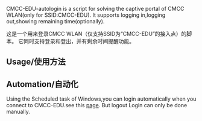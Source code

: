 CMCC-EDU-autologin is a script for solving the captive portal of CMCC WLAN(only for SSID:CMCC-EDU).
It supports logging in,logging out,showing remaining time(optionally).

这是一个用来登录CMCC WLAN（仅支持SSID为“CMCC-EDU”的接入点）的脚本。
它同时支持登录和登出，并有剩余时间提醒功能。


Usage/使用方法
----


Automation/自动化
----
Using the Scheduled task of Windows,you can login automatically when you connect to CMCC-EDU.see this [page](http://superuser.com/questions/262799/how-to-launch-a-command-on-network-connection-disconnection).
But logout Login can only be done manually.